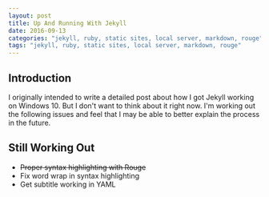 ```yaml
---
layout: post
title: Up And Running With Jekyll
date: 2016-09-13
categories: "jekyll, ruby, static sites, local server, markdown, rouge"
tags: "jekyll, ruby, static sites, local server, markdown, rouge"
---
```


Introduction
------------
I originally intended to write a detailed post about how I got Jekyll working on Windows 10. But I don't want to think about it right now. I'm working out the following issues and feel that I may be able to better explain the process in the future.

Still Working Out
-----------------

- ~~Proper syntax highlighting with Rouge~~
- Fix word wrap in syntax highlighting
- Get subtitle working in YAML


